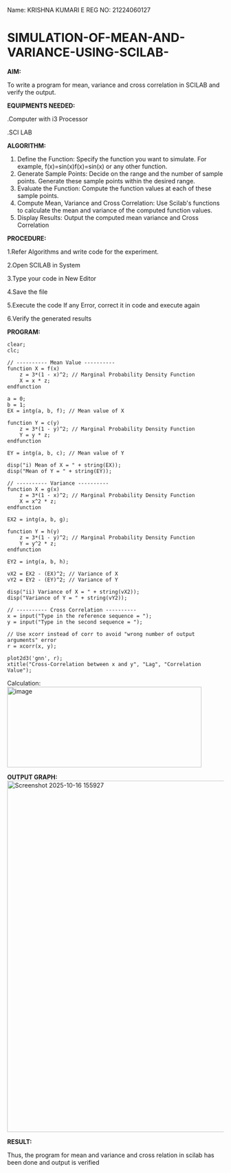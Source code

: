 
Name: KRISHNA KUMARI E
REG NO: 21224060127
# SIMULATION-OF-MEAN-AND-VARIANCE-USING-SCILAB-
__AIM:__

To write a program for mean, variance and cross correlation in SCILAB and verify the output. 

__EQUIPMENTS NEEDED:__

.Computer with i3 Processor 

.SCI LAB 

__ALGORITHM:__

1. Define the Function: Specify the function you want to simulate. For example, 
f(x)=sin⁡(x)f(x)=sin(x) or any other function. 
2. Generate Sample Points: Decide on the range and the number of sample points. Generate 
these sample points within the desired range. 
3. Evaluate the Function: Compute the function values at each of these sample points. 
4. Compute Mean, Variance and Cross Correlation: Use Scilab's functions to calculate the 
mean and variance of the computed function values. 
5. Display Results: Output the computed mean variance and Cross Correlation 

__PROCEDURE:__ 

1.Refer Algorithms and write code for the experiment. 

2.Open SCILAB in System 

3.Type your code in New Editor 

4.Save the file 

5.Execute the code If any Error, correct it in code and execute again 
  
6.Verify the generated results

__PROGRAM:__

```
clear;
clc;

// ---------- Mean Value ----------
function X = f(x)
    z = 3*(1 - x)^2; // Marginal Probability Density Function 
    X = x * z;
endfunction

a = 0;
b = 1;
EX = intg(a, b, f); // Mean value of X 

function Y = c(y)
    z = 3*(1 - y)^2; // Marginal Probability Density Function 
    Y = y * z;
endfunction

EY = intg(a, b, c); // Mean value of Y 

disp("i) Mean of X = " + string(EX));
disp("Mean of Y = " + string(EY));

// ---------- Variance ----------
function X = g(x)
    z = 3*(1 - x)^2; // Marginal Probability Density Function 
    X = x^2 * z;
endfunction

EX2 = intg(a, b, g);

function Y = h(y)
    z = 3*(1 - y)^2; // Marginal Probability Density Function 
    Y = y^2 * z;
endfunction

EY2 = intg(a, b, h);

vX2 = EX2 - (EX)^2; // Variance of X 
vY2 = EY2 - (EY)^2; // Variance of Y 

disp("ii) Variance of X = " + string(vX2));
disp("Variance of Y = " + string(vY2));

// ---------- Cross Correlation ----------
x = input("Type in the reference sequence = ");
y = input("Type in the second sequence = ");

// Use xcorr instead of corr to avoid "wrong number of output arguments" error
r = xcorr(x, y);

plot2d3('gnn', r);
xtitle("Cross-Correlation between x and y", "Lag", "Correlation Value");

```

Calculation:
<img width="452" height="187" alt="image" src="https://github.com/user-attachments/assets/0da8295e-c556-48c7-bb3b-67aa79b51553" />


__OUTPUT GRAPH:__
<img width="1703" height="815" alt="Screenshot 2025-10-16 155927" src="https://github.com/user-attachments/assets/04f156a1-0f63-4002-929a-499c51b2bc70" />


__RESULT:__

Thus, the program for mean and variance and cross relation in scilab has been done and output is verified

